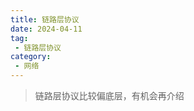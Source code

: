 ```yaml
---
title: 链路层协议
date: 2024-04-11
tag:
 - 链路层协议
category:
 - 网络
---
```


> 链路层协议比较偏底层，有机会再介绍

<Catalog />